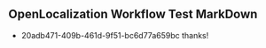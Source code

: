 ## OpenLocalization Workflow Test MarkDown
* 20adb471-409b-461d-9f51-bc6d77a659bc thanks!

<!--HONumber=Aug16_HO5-->


